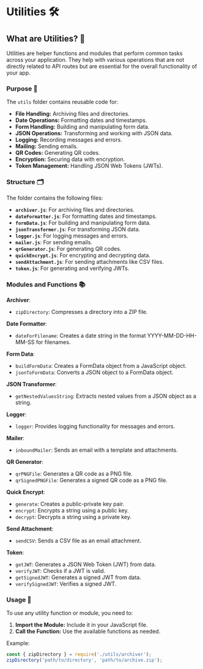 # Utilities 🛠️

## What are Utilities? 🤔

Utilities are helper functions and modules that perform common tasks across your application. They help with various operations that are not directly related to API routes but are essential for the overall functionality of your app.

### Purpose 🎯

The `utils` folder contains reusable code for:

- **File Handling:** Archiving files and directories.
- **Date Operations:** Formatting dates and timestamps.
- **Form Handling:** Building and manipulating form data.
- **JSON Operations:** Transforming and working with JSON data.
- **Logging:** Recording messages and errors.
- **Mailing:** Sending emails.
- **QR Codes:** Generating QR codes.
- **Encryption:** Securing data with encryption.
- **Token Management:** Handling JSON Web Tokens (JWTs).

### Structure 🗂️

The folder contains the following files:

- **`archiver.js`**: For archiving files and directories.
- **`dateFormatter.js`**: For formatting dates and timestamps.
- **`formData.js`**: For building and manipulating form data.
- **`jsonTransformer.js`**: For transforming JSON data.
- **`logger.js`**: For logging messages and errors.
- **`mailer.js`**: For sending emails.
- **`qrGenerator.js`**: For generating QR codes.
- **`quickEncrypt.js`**: For encrypting and decrypting data.
- **`sendAttachment.js`**: For sending attachments like CSV files.
- **`token.js`**: For generating and verifying JWTs.

### Modules and Functions 📚

**Archiver**:

- `zipDirectory`: Compresses a directory into a ZIP file.

**Date Formatter**:

- `dateForFilename`: Creates a date string in the format YYYY-MM-DD-HH-MM-SS for filenames.

**Form Data**:

- `buildFormData`: Creates a FormData object from a JavaScript object.
- `jsonToFormData`: Converts a JSON object to a FormData object.

**JSON Transformer**:

- `getNestedValuesString`: Extracts nested values from a JSON object as a string.

**Logger**:

- `logger`: Provides logging functionality for messages and errors.

**Mailer**:

- `inboundMailer`: Sends an email with a template and attachments.

**QR Generator**:

- `qrPNGFile`: Generates a QR code as a PNG file.
- `qrSignedPNGFile`: Generates a signed QR code as a PNG file.

**Quick Encrypt**:

- `generate`: Creates a public-private key pair.
- `encrypt`: Encrypts a string using a public key.
- `decrypt`: Decrypts a string using a private key.

**Send Attachment**:

- `sendCSV`: Sends a CSV file as an email attachment.

**Token**:

- `getJWT`: Generates a JSON Web Token (JWT) from data.
- `verifyJWT`: Checks if a JWT is valid.
- `getSignedJWT`: Generates a signed JWT from data.
- `verifySignedJWT`: Verifies a signed JWT.

### Usage 📖

To use any utility function or module, you need to:

1. **Import the Module:** Include it in your JavaScript file.
2. **Call the Function:** Use the available functions as needed.

Example:

```javascript
const { zipDirectory } = require('./utils/archiver');
zipDirectory('path/to/directory', 'path/to/archive.zip');
```
